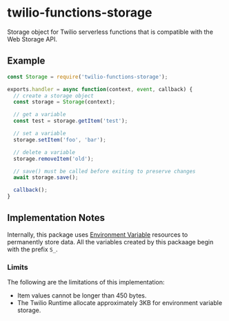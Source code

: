 # twilio-functions-storage
Storage object for Twilio serverless functions that is compatible with the Web Storage API.

## Example

```javascript
const Storage = require('twilio-functions-storage');

exports.handler = async function(context, event, callback) {
  // create a storage object
  const storage = Storage(context);

  // get a variable
  const test = storage.getItem('test');

  // set a variable
  storage.setItem('foo', 'bar');

  // delete a variable
  storage.removeItem('old');

  // save() must be called before exiting to preserve changes
  await storage.save();

  callback();
}
```

## Implementation Notes

Internally, this package uses [Environment Variable](https://www.twilio.com/docs/runtime/functions-assets-api/api/variable)
resources to permanently store data. All the variables created by this packaage
begin with the prefix `S_`.

### Limits

The following are the limitations of this implementation:

- Item values cannot be longer than 450 bytes.
- The Twilio Runtime allocate approximately 3KB for environment variable storage.
